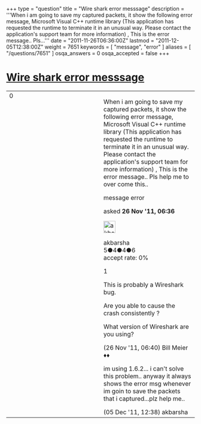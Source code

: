 +++
type = "question"
title = "Wire shark error messsage"
description = '''When i am going to save my captured packets, it show the following error message, Microsoft Visual C++ runtime library (This application has requested the runtime to terminate it in an unusual way. Please contact the application&#x27;s support team for more information) , This is  the error message.. Pls...'''
date = "2011-11-26T06:36:00Z"
lastmod = "2011-12-05T12:38:00Z"
weight = 7651
keywords = [ "message", "error" ]
aliases = [ "/questions/7651" ]
osqa_answers = 0
osqa_accepted = false
+++

<div class="headNormal">

# [Wire shark error messsage](/questions/7651/wire-shark-error-messsage)

</div>

<div id="main-body">

<div id="askform">

<table id="question-table" style="width:100%;"><colgroup><col style="width: 50%" /><col style="width: 50%" /></colgroup><tbody><tr class="odd"><td style="width: 30px; vertical-align: top"><div class="vote-buttons"><span id="post-7651-upvote" class="ajax-command post-vote up" rel="nofollow" title="I like this post (click again to cancel)"> </span><div id="post-7651-score" class="post-score" title="current number of votes">0</div><span id="post-7651-downvote" class="ajax-command post-vote down" rel="nofollow" title="I dont like this post (click again to cancel)"> </span> <span id="favorite-mark" class="ajax-command favorite-mark" rel="nofollow" title="mark/unmark this question as favorite (click again to cancel)"> </span><div id="favorite-count" class="favorite-count"></div></div></td><td><div id="item-right"><div class="question-body"><p>When i am going to save my captured packets, it show the following error message, Microsoft Visual C++ runtime library (This application has requested the runtime to terminate it in an unusual way. Please contact the application's support team for more information) , This is the error message.. Pls help me to over come this..</p></div><div id="question-tags" class="tags-container tags"><span class="post-tag tag-link-message" rel="tag" title="see questions tagged &#39;message&#39;">message</span> <span class="post-tag tag-link-error" rel="tag" title="see questions tagged &#39;error&#39;">error</span></div><div id="question-controls" class="post-controls"></div><div class="post-update-info-container"><div class="post-update-info post-update-info-user"><p>asked <strong>26 Nov '11, 06:36</strong></p><img src="https://secure.gravatar.com/avatar/bc78c927dc9edffbfa1942f94d18d0b0?s=32&amp;d=identicon&amp;r=g" class="gravatar" width="32" height="32" alt="akbarsha&#39;s gravatar image" /><p><span>akbarsha</span><br />
<span class="score" title="5 reputation points">5</span><span title="4 badges"><span class="badge1">●</span><span class="badgecount">4</span></span><span title="4 badges"><span class="silver">●</span><span class="badgecount">4</span></span><span title="6 badges"><span class="bronze">●</span><span class="badgecount">6</span></span><br />
<span class="accept_rate" title="Rate of the user&#39;s accepted answers">accept rate:</span> <span title="akbarsha has no accepted answers">0%</span></p></div></div><div id="comments-container-7651" class="comments-container"><span id="7652"></span><div id="comment-7652" class="comment"><div id="post-7652-score" class="comment-score">1</div><div class="comment-text"><p>This is probably a Wireshark bug.</p><p>Are you able to cause the crash consistently ?</p><p>What version of Wireshark are you using?</p></div><div id="comment-7652-info" class="comment-info"><span class="comment-age">(26 Nov '11, 06:40)</span> <span class="comment-user userinfo">Bill Meier ♦♦</span></div></div><span id="7776"></span><div id="comment-7776" class="comment"><div id="post-7776-score" class="comment-score"></div><div class="comment-text"><p>im using 1.6.2... i can't solve this problem.. anyway it always shows the error msg whenever im goin to save the packets that i captured...plz help me..</p></div><div id="comment-7776-info" class="comment-info"><span class="comment-age">(05 Dec '11, 12:38)</span> <span class="comment-user userinfo">akbarsha</span></div></div></div><div id="comment-tools-7651" class="comment-tools"></div><div class="clear"></div><div id="comment-7651-form-container" class="comment-form-container"></div><div class="clear"></div></div></td></tr></tbody></table>

</div>

</div>

